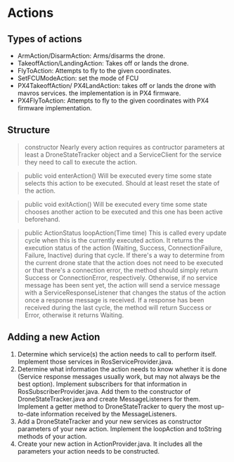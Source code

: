 # Actions #

## Types of actions ##
- ArmAction/DisarmAction: Arms/disarms the drone.
- TakeoffAction/LandingAction: Takes off or lands the drone.
- FlyToAction: Attempts to fly to the given coordinates.
- SetFCUModeAction: set the mode of FCU
- PX4TakeoffAction/ PX4LandAction: takes off or lands the drone with mavros services. the implementation is in PX4 firmware.
- PX4FlyToAction: Attempts to fly to the given coordinates with PX4 firmware implementation.
## Structure ##

> constructor
Nearly every action requires as contructor parameters at least a DroneStateTracker object and a ServiceClient for the service they need to call to execute the action.

> public void enterAction()
Will be executed every time some state selects this action to be executed. Should at least reset the state of the action.

> public void exitAction()
Will be executed every time some state chooses another action to be executed and this one has been active beforehand.

> public ActionStatus loopAction(Time time)
This is called every update cycle when this is the currently executed action. It returns the execution status of the action (Waiting, Success, ConnectionFailure, Failure, Inactive) during that cycle. If there's a way to determine from the current drone state that the action does not need to be executed or that there's a connection error, the method should simply return Success or ConnectionError, respectively. Otherwise, if no service message has been sent yet, the action will send a service message with a ServiceResponseListener that changes the status of the action once a response message is received. If a response has been received during the last cycle, the method will return Success or Error, otherwise it returns Waiting.

## Adding a new Action ##

1. Determine which service(s) the action needs to call to perform itself. Implement those services in RosServiceProvider.java.
2. Determine what information the action needs to know whether it is done (Service response messages usually work, but may not always be the best option). Implement subscribers for that information in RosSubscriberProvider.java. Add them to the constructor of DroneStateTracker.java and create MessageListeners for them. Implement a getter method to DroneStateTracker to query the most up-to-date information received by the MessageListeners.
3. Add a DroneStateTracker and your new services as constructor parameters of your new action. Implement the loopAction and toString methods of your action.
4. Create your new action in ActionProvider.java. It includes all the parameters your action needs to be constructed.
